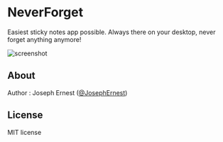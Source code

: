 NeverForget
===========

Easiest sticky notes app possible. Always there on your desktop, never forget anything anymore!

![screenshot](http://gget.it/7uqmaoj6/6.jpg)

About
----

Author : Joseph Ernest ([@JosephErnest](http:/twitter.com/JosephErnest))

License
----
MIT license
